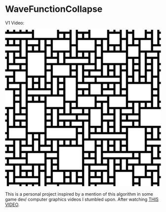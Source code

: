# WaveFunctionCollapse

V1 Video:

[![V1 Wave Function Collapse](V1.PNG)](https://youtube.com/shorts/JEJoIFABgiQ "V1 Wave Function Collapse")

This is a personal project inspired by a mention of this algorithm in some game dev/ computer graphics videos I stumbled upon. After watching [THIS VIDEO](https://youtu.be/rI_y2GAlQFM "The Coding Train").
